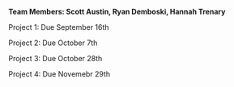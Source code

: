**Team Members: Scott Austin, Ryan Demboski, Hannah Trenary**

Project 1: Due September 16th


Project 2: Due October 7th


Project 3: Due October 28th


Project 4: Due Novemebr 29th